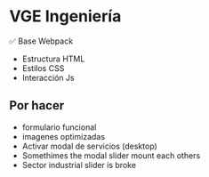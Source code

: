 # VGE Ingeniería

✅ Base Webpack

- Estructura HTML
- Estilos CSS
- Interacción Js

## Por hacer

- formulario funcional
- imagenes optimizadas
- Activar modal de servicios (desktop)
- Somethimes the modal slider mount each others
- Sector industrial slider is broke
